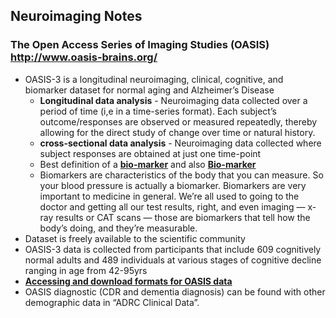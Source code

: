 ## Neuroimaging Notes
### The Open Access Series of Imaging Studies (OASIS) http://www.oasis-brains.org/
* OASIS-3 is a longitudinal neuroimaging, clinical, cognitive, and biomarker dataset for normal aging and Alzheimer’s Disease
  * <b>Longitudinal data analysis</b> - Neuroimaging data collected over a period of time (i,e in a time-series format). Each subject’s outcome/responses are observed or measured repeatedly, thereby allowing for the direct study of change over time or natural history.
  * <b>cross-sectional data analysis</b> - Neuroimaging data collected where subject responses are obtained at just one time-point
  * Best definition of a [<b>bio-marker</b>](https://www.news-medical.net/health/What-is-a-Biomarker.aspx) and also [<b>Bio-marker</b>](https://www.fda.gov/drugs/biomarker-qualification-program/what-are-biomarkers-and-why-are-they-important-transcript)
  * Biomarkers are characteristics of the body that you can measure. So your blood pressure is actually a biomarker. Biomarkers are very important to medicine in general. We’re all used to going to the doctor and getting all our test results, right, and even imaging — x-ray results or CAT scans — those are biomarkers that tell how the body’s doing, and they’re measurable.
* Dataset is freely available to the scientific community
* OASIS-3 data is collected from participants that include 609 cognitively normal adults and 489 individuals at various stages of cognitive decline ranging in age from 42-95yrs
* [<b>Accessing and download formats for OASIS data</b>](https://wiki.xnat.org/central/oasis-on-xnat-central-60981641.html)
* OASIS diagnostic (CDR and dementia diagnosis) can be found with other demographic data in “ADRC Clinical Data”.
